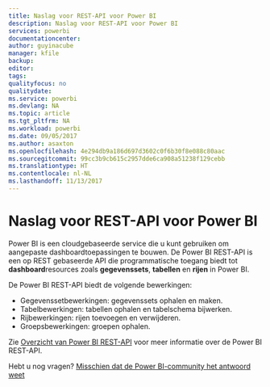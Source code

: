 ```yaml
---
title: Naslag voor REST-API voor Power BI
description: Naslag voor REST-API voor Power BI
services: powerbi
documentationcenter: 
author: guyinacube
manager: kfile
backup: 
editor: 
tags: 
qualityfocus: no
qualitydate: 
ms.service: powerbi
ms.devlang: NA
ms.topic: article
ms.tgt_pltfrm: NA
ms.workload: powerbi
ms.date: 09/05/2017
ms.author: asaxton
ms.openlocfilehash: 4e294db9a186d697d3602c0f6b30f8e088c80aac
ms.sourcegitcommit: 99cc3b9cb615c2957dde6ca908a51238f129cebb
ms.translationtype: HT
ms.contentlocale: nl-NL
ms.lasthandoff: 11/13/2017
---
```

# <a name="power-bi-rest-api-reference"></a>Naslag voor REST-API voor Power BI
Power BI is een cloudgebaseerde service die u kunt gebruiken om aangepaste dashboardtoepassingen te bouwen. De Power BI REST-API is een op REST gebaseerde API die programmatische toegang biedt tot **dashboard**resources zoals **gegevenssets**, **tabellen** en **rijen** in Power BI.

De Power BI REST-API biedt de volgende bewerkingen:

* Gegevenssetbewerkingen: gegevenssets ophalen en maken.
* Tabelbewerkingen: tabellen ophalen en tabelschema bijwerken.
* Rijbewerkingen: rijen toevoegen en verwijderen.
* Groepsbewerkingen: groepen ophalen.

Zie [Overzicht van Power BI REST-API](https://msdn.microsoft.com/library/dn877544.aspx) voor meer informatie over de Power BI REST-API.

Hebt u nog vragen? [Misschien dat de Power BI-community het antwoord weet](http://community.powerbi.com/)

